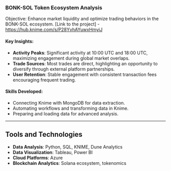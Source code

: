 ### **BONK-SOL Token Ecosystem Analysis**
Objective: Enhance market liquidity and optimize trading behaviors in the BONK-SOL ecosystem.
[Link to the project] - https://hub.knime.com/s/P28YvhAYuwxHmyiJ

#### Key Insights:
- **Activity Peaks**: Significant activity at 10:00 UTC and 18:00 UTC, maximizing engagement during global market overlaps.
- **Trade Sources**: Most trades are direct, highlighting an opportunity to diversify through external platform partnerships.
- **User Retention**: Stable engagement with consistent transaction fees encouraging frequent trading.

#### Skills Developed:
- Connecting Knime with MongoDB for data extraction.
- Automating workflows and transforming data in Knime.
- Preparing and loading data for advanced analysis.

---

## Tools and Technologies
- **Data Analysis**: Python, SQL, KNIME, Dune Analytics
- **Data Visualization**: Tableau, Power BI
- **Cloud Platforms**: Azure
- **Blockchain Analytics**: Solana ecosystem, tokenomics
